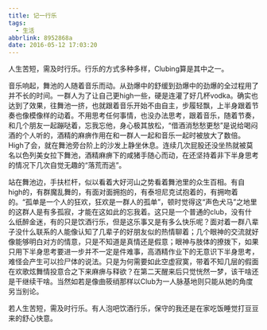 ```yaml
---
title: 记一行乐
tags:
  - 生活
abbrlink: 8952868a
date: 2016-05-12 17:03:20
---
```

人生苦短，需及时行乐。行乐的方式多种多样，Clubing算是其中之一。

<!-- more -->

音乐响起，舞池的人随着音乐而动。从劲爆中的舒缓到劲爆中的劲爆的全过程用了并不长的时间。一群人为了让自己更high一些，硬是连灌了好几杯vodka。确实也达到了效果，往舞池一挤，也就跟着音乐开始不由自主，步履轻飘，上半身跟着节奏也像模像样的动着。不用思考任何事情，也没办法思考，跟着音乐，随着节奏，和几个朋友一起蹦哒着，忘我忘他，身心极其放松，“借酒消愁愁更愁”是说给喝闷酒的个人听的，酒精的麻痹作用在和一群人一起和音乐一起时被放大了数倍。High了会，就在舞池旁台阶上的沙发上静坐休息。连续几次屁股还没坐热就被莫名以色列美女拉下舞池，酒精麻痹下的咸猪手随心而动，在还坚持着非下半身思考的情况下几次自觉无趣的“落荒而逃”。

站在舞池边，手扶栏杆，似以看着大好河山之势看着舞池里的众生百相。有自 high的，有群魔乱舞的，有面对面拥抱的，有泰坦尼克试抱着的，有拥吻着的。“孤单是一个人的狂欢，狂欢是一群人的孤单”，顿时觉得这“声色犬马”之地里的这群人是有多孤寂，才能在这如此的忘我着。这只是一个普通的club，没有什么纸醉金迷，有的只是饮酒行乐，但是这乐事又是有多么快乐呢？面对着一群八辈子没什么联系的人能像认知了几辈子的好朋友似的热情聊着；几个眼神的交流就好像能够明白对方的情意，只是不知道是真情还是假意；眼神与肢体的撩拨下，如果只用下半身思考要进一步并不一定是件难事，高酒精作业下的无意识下半身思考，难怪会产生可以捡尸体的说法。只是为何需要如此空虚寂寞，带着不知几层的假面在欢歌炫舞情投意合之下来麻痹与释欲？在第二天醒来后只觉恍然一梦，该干啥还是干继续干啥。当然如若是像曲筱绡那样以Club为一人脉基地则只能从她的角度另当别论。

若人生苦短，需及时行乐。有人泡吧饮酒行乐，保守的我还是在家吃饭睡觉打豆豆来的舒心快意。
